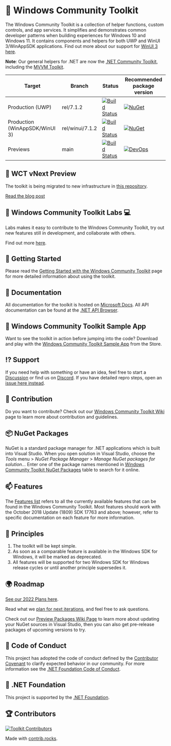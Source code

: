 
# 🧰 Windows Community Toolkit

The Windows Community Toolkit is a collection of helper functions, custom controls, and app services. It simplifies and demonstrates common developer patterns when building experiences for Windows 10 and Windows 11. It contains components and helpers for both UWP and WinUI 3/WinAppSDK applications. Find out more about our support for [WinUI 3 here](https://aka.ms/wct-winui3).

**Note**: Our general helpers for .NET are now the [.NET Community Toolkit](https://aka.ms/toolkit/dotnet), including the [MVVM Toolkit](https://aka.ms/mvvmtoolkit).

| Target | Branch | Status | Recommended package version |
| ------ | ------ | ------ | ------ |
| Production (UWP) | rel/7.1.2 | [![Build Status](https://dev.azure.com/dotnet/CommunityToolkit/_apis/build/status/Toolkit-CI?branchName=rel/7.1.2)](https://dev.azure.com/dotnet/CommunityToolkit/_build/latest?definitionId=10&branchName=rel/7.1.2) | [![NuGet](https://img.shields.io/nuget/v/Microsoft.Toolkit.Uwp.svg)](https://www.nuget.org/profiles/Microsoft.Toolkit) |
| Production (WinAppSDK/WinUI 3) | rel/winui/7.1.2 | [![Build Status](https://dev.azure.com/dotnet/CommunityToolkit/_apis/build/status/Toolkit-CI?branchName=rel/winui/7.1.2)](https://dev.azure.com/dotnet/CommunityToolkit/_build/latest?definitionId=10&branchName=rel/winui/7.1.2) | [![NuGet](https://img.shields.io/nuget/v/CommunityToolkit.WinUI.svg)](https://www.nuget.org/packages?q=CommunityToolkit.WinUI) |
| Previews | main | [![Build Status](https://dev.azure.com/dotnet/CommunityToolkit/_apis/build/status/Toolkit-CI?branchName=main)](https://dev.azure.com/dotnet/CommunityToolkit/_build/latest?definitionId=10) | [![DevOps](https://vsrm.dev.azure.com/dotnet/_apis/public/Release/badge/696bc9fd-f160-4e97-a1bd-7cbbb3b58f66/1/1)](https://dev.azure.com/dotnet/CommunityToolkit/_packaging?_a=feed&feed=CommunityToolkit-MainLatest) |

## 📢 WCT vNext Preview

The toolkit is being migrated to new infrastructure in [this repository](https://github.com/CommunityToolkit/Windows).

[Read the blog post](https://devblogs.microsoft.com/ifdef-windows/the-windows-community-toolkit-2023-update/)

## 🧪 Windows Community Toolkit Labs 💻
Labs makes it easy to contribute to the Windows Community Toolkit, try out new features still in development, and collaborate with others.

Find out more [here](https://aka.ms/toolkit/labs/windows).

## 🙌 Getting Started

Please read the [Getting Started with the Windows Community Toolkit](https://docs.microsoft.com/windows/communitytoolkit/getting-started) page for more detailed information about using the toolkit.

## 📃 Documentation

All documentation for the toolkit is hosted on [Microsoft Docs](https://docs.microsoft.com/windows/communitytoolkit/). All API documentation can be found at the [.NET API Browser](https://docs.microsoft.com/dotnet/api/?view=win-comm-toolkit-dotnet-stable).

## 📱 Windows Community Toolkit Sample App

Want to see the toolkit in action before jumping into the code? Download and play with the [Windows Community Toolkit Sample App](https://www.microsoft.com/store/apps/9nblggh4tlcq) from the Store.

## ⁉ Support

If you need help with something or have an idea, feel free to start a [Discussion](https://github.com/CommunityToolkit/WindowsCommunityToolkit/discussions) or find us on [Discord](https://aka.ms/wct/discord). If you have detailed repro steps, open an [issue here instead](https://github.com/CommunityToolkit/WindowsCommunityToolkit/issues/new/choose).

## 🚀 Contribution

Do you want to contribute? Check out our [Windows Community Toolkit Wiki](https://aka.ms/wct/wiki) page to learn more about contribution and guidelines.

## 📦 NuGet Packages

NuGet is a standard package manager for .NET applications which is built into Visual Studio. When you open solution in Visual Studio, choose the *Tools* menu > *NuGet Package Manager* > *Manage NuGet packages for solution…* Enter one of the package names mentioned in [Windows Community Toolkit NuGet Packages](https://docs.microsoft.com/windows/communitytoolkit/nuget-packages) table to search for it online.

## 📫 Features <a name="supported"></a>

The [Features list](https://github.com/MicrosoftDocs/WindowsCommunityToolkitDocs/blob/master/docs/toc.md#controls) refers to all the currently available features that can be found in the Windows Community Toolkit. Most features should work with the October 2018 Update (1809) SDK 17763 and above; however, refer to specific documentation on each feature for more information.

## 💠 Principles

1. The toolkit will be kept simple.
2. As soon as a comparable feature is available in the Windows SDK for Windows, it will be marked as deprecated.
3. All features will be supported for two Windows SDK for Windows release cycles or until another principle supersedes it.

## 🌍 Roadmap

[See our 2022 Plans here](https://github.com/CommunityToolkit/WindowsCommunityToolkit/discussions/4486).

Read what we [plan for next iterations](https://github.com/CommunityToolkit/WindowsCommunityToolkit/milestones), and feel free to ask questions.

Check out our [Preview Packages Wiki Page](https://github.com/CommunityToolkit/WindowsCommunityToolkit/wiki/Preview-Packages) to learn more about updating your NuGet sources in Visual Studio, then you can also get pre-release packages of upcoming versions to try.

## 📄 Code of Conduct

This project has adopted the code of conduct defined by the [Contributor Covenant](http://contributor-covenant.org/)
to clarify expected behavior in our community.
For more information see the [.NET Foundation Code of Conduct](CODE_OF_CONDUCT.md).

## 🏢 .NET Foundation

This project is supported by the [.NET Foundation](http://dotnetfoundation.org).

## 🏆 Contributors

[![Toolkit Contributors](https://contrib.rocks/image?repo=CommunityToolkit/WindowsCommunityToolkit)](https://github.com/CommunityToolkit/WindowsCommunityToolkit/graphs/contributors)

Made with [contrib.rocks](https://contrib.rocks).
